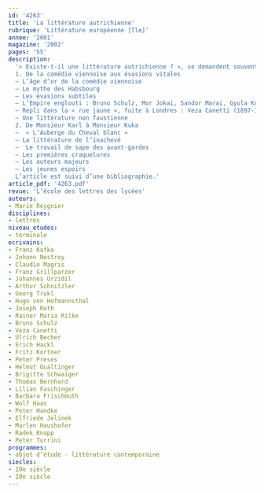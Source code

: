 ```yaml
---
id: '4263'
title: 'La littérature autrichienne'
rubrique: 'Littérature européenne [Tle]'
annee: '2001'
magazine: '2002'
pages: '55'
description: 
  '« Existe-t-il une littérature autrichienne ? », se demandent souvent les chercheurs. Avant de proposer un concept global, cet article se propose, plutôt que de dresser une liste de noms et de titres, de mettre en relief des textes et des motifs, et de présenter des auteurs autrichiens majeurs contemporains du dernier empereur d’Autriche, François-Joseph (1830-1916), ou qui ont été inspirés par la nostalgie de l’Empire. Le traité d’État de 1955 qui marque le départ des troupes « alliées » et scelle véritablement la fin de la Seconde Guerre mondiale en Autriche est l’autre limite temporelle de cette présentation.
  1. De la comédie viennoise aux évasions vitales
  – L’âge d’or de la comédie viennoise
  – Le mythe des Habsbourg
  – Les évasions subtiles
  – L’Empire englouti : Bruno Schulz, Mor Jokai, Sandor Marai, Gyula Krudy…
  – Repli dans la « rue jaune », fuite à Londres : Veza Canetti (1897-1963)
  – Une littérature non faustienne
  2. De Monsieur Karl à Monsieur Kuka
  –  « L’Auberge du Cheval blanc »
  – La littérature de l’inachevé
  –  Le travail de sape des avant-gardes
  – Les premières craquelures
  – Les auteurs majeurs
  – Les jeunes espoirs
  L’article est suivi d’une bibliographie.'
article_pdf: '4263.pdf'
revue: 'L’école des lettres des lycées'
auteurs:
- Marie Reygnier
disciplines:
- lettres
niveau_etudes:
- terminale
ecrivains:
- Franz Kafka
- Johann Nestroy
- Claudio Magris
- Franz Grillparzer
- Johannes Urzidil
- Arthur Schnitzler
- Georg Trakl
- Hugo von Hofmannsthal
- Joseph Roth
- Rainer Maria Rilke
- Bruno Schulz
- Veza Canetti
- Ulrich Becher
- Erich Hackl
- Fritz Kortner
- Peter Preses
- Helmut Qualtinger
- Brigitte Schwaiger
- Thomas Bernhard
- Lilian Faschinger
- Barbara Frischmuth
- Wolf Haas
- Peter Handke
- Elfriede Jelinek
- Marlen Haushofer
- Radek Knapp
- Peter Turrini
programmes:
- objet d’étude - littérature contemporaine
siecles:
- 19e siècle
- 20e siècle
---
```

